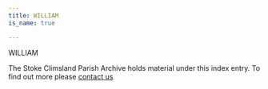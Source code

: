 ```yaml
---
title: WILLIAM
is_name: true

---
```


WILLIAM


The Stoke Climsland Parish Archive holds material under this index entry. To find out more please [contact us](/contact/)
